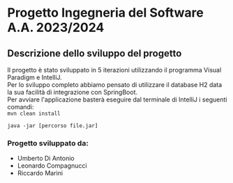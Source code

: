 <h1>Progetto Ingegneria del Software A.A. 2023/2024</h1>
<h2>Descrizione dello sviluppo del progetto</h2>
<div>Il progetto è stato sviluppato in 5 iterazioni utilizzando il programma Visual Paradigm e IntelliJ.<br>
Per lo sviluppo completo abbiamo pensato di utilizzare il database H2 data la sua facilità di integrazione con SpringBoot.<br>
Per avviare l'applicazione basterà eseguire dal terminale di IntelliJ i seguenti comandi:
<br>
<code>mvn clean install <br>
java -jar [percorso file.jar] <br></code>



</div>
<h3>Progetto sviluppato da:</h3>
<ul>
  <li>Umberto Di Antonio</li>
  <li>Leonardo Compagnucci</li>
  <li>Riccardo Marini</li>
</ul>


